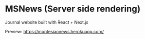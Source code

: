 # MSNews (Server side rendering)

Journal website built with React + Next.js

Preview: https://montesiaonews.herokuapp.com/
